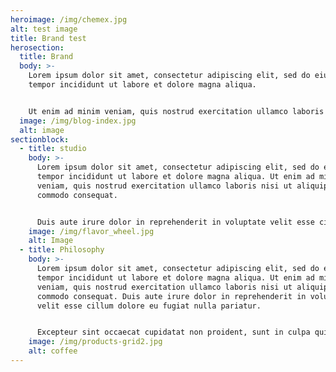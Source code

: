 ```yaml
---
heroimage: /img/chemex.jpg
alt: test image
title: Brand test
herosection:
  title: Brand
  body: >-
    Lorem ipsum dolor sit amet, consectetur adipiscing elit, sed do eiusmod
    tempor incididunt ut labore et dolore magna aliqua. 


    Ut enim ad minim veniam, quis nostrud exercitation ullamco laboris nisi ut aliquip ex ea commodo consequat. Duis aute irure dolor in reprehenderit in voluptate velit esse cillum dolore eu fugiat nulla pariatur. Excepteur sint occaecat cupidatat non proident, sunt in culpa qui officia deserunt mollit anim id est laborum
  image: /img/blog-index.jpg
  alt: image
sectionblock:
  - title: studio
    body: >-
      Lorem ipsum dolor sit amet, consectetur adipiscing elit, sed do eiusmod
      tempor incididunt ut labore et dolore magna aliqua. Ut enim ad minim
      veniam, quis nostrud exercitation ullamco laboris nisi ut aliquip ex ea
      commodo consequat. 


      Duis aute irure dolor in reprehenderit in voluptate velit esse cillum dolore eu fugiat nulla pariatur. Excepteur sint occaecat cupidatat non proident, sunt in culpa qui officia deserunt mollit anim id est laborum
    image: /img/flavor_wheel.jpg
    alt: Image
  - title: Philosophy
    body: >-
      Lorem ipsum dolor sit amet, consectetur adipiscing elit, sed do eiusmod
      tempor incididunt ut labore et dolore magna aliqua. Ut enim ad minim
      veniam, quis nostrud exercitation ullamco laboris nisi ut aliquip ex ea
      commodo consequat. Duis aute irure dolor in reprehenderit in voluptate
      velit esse cillum dolore eu fugiat nulla pariatur. 


      Excepteur sint occaecat cupidatat non proident, sunt in culpa qui officia deserunt mollit anim id est laborum
    image: /img/products-grid2.jpg
    alt: coffee
---
```


